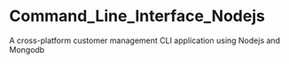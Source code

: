 # Command_Line_Interface_Nodejs
A cross-platform customer management CLI application using Nodejs and Mongodb
